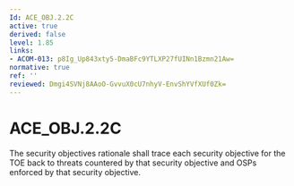 ```yaml
---
Id: ACE_OBJ.2.2C
active: true
derived: false
level: 1.85
links:
- ACOM-013: p8Ig_Up843xty5-DmaBFc9YTLXP27fUINn1Bzmn21Aw=
normative: true
ref: ''
reviewed: Dmgi4SVNj8AAoO-GvvuX0cU7nhyV-EnvShYVfXUf0Zk=
---
```


# ACE_OBJ.2.2C

The security objectives rationale shall trace each security objective for the TOE back to threats countered by that security objective and OSPs enforced by that security objective.
